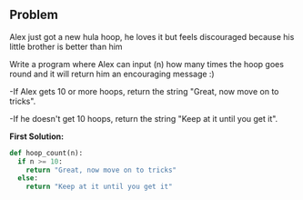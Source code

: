 ## Problem

Alex just got a new hula hoop, he loves it but feels discouraged because his little brother is better than him

Write a program where Alex can input (n) how many times the hoop goes round and it will return him an encouraging message :)

-If Alex gets 10 or more hoops, return the string "Great, now move on to tricks".

-If he doesn't get 10 hoops, return the string "Keep at it until you get it".

**First Solution:**
```python
def hoop_count(n):
  if n >= 10:
    return "Great, now move on to tricks"
  else:
    return "Keep at it until you get it"
```    
